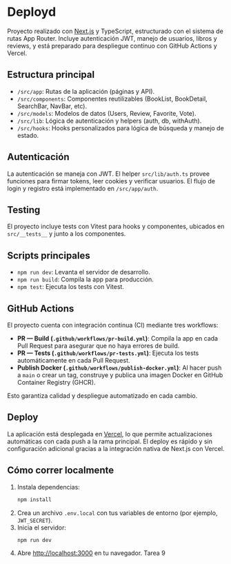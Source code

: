 
# Deployd

Proyecto realizado con [Next.js](https://nextjs.org) y TypeScript, estructurado con el sistema de rutas App Router. Incluye autenticación JWT, manejo de usuarios, libros y reviews, y está preparado para despliegue continuo con GitHub Actions y Vercel.

## Estructura principal

- `/src/app`: Rutas de la aplicación (páginas y API).
- `/src/components`: Componentes reutilizables (BookList, BookDetail, SearchBar, NavBar, etc).
- `/src/models`: Modelos de datos (Users, Review, Favorite, Vote).
- `/src/lib`: Lógica de autenticación y helpers (auth, db, withAuth).
- `/src/hooks`: Hooks personalizados para lógica de búsqueda y manejo de estado.

## Autenticación

La autenticación se maneja con JWT. El helper `src/lib/auth.ts` provee funciones para firmar tokens, leer cookies y verificar usuarios. El flujo de login y registro está implementado en `/src/app/auth`.

## Testing

El proyecto incluye tests con Vitest para hooks y componentes, ubicados en `src/__tests__` y junto a los componentes.

## Scripts principales

- `npm run dev`: Levanta el servidor de desarrollo.
- `npm run build`: Compila la app para producción.
- `npm test`: Ejecuta los tests con Vitest.

## GitHub Actions

El proyecto cuenta con integración continua (CI) mediante tres workflows:

- **PR — Build (`.github/workflows/pr-build.yml`)**: Compila la app en cada Pull Request para asegurar que no haya errores de build.
- **PR — Tests (`.github/workflows/pr-tests.yml`)**: Ejecuta los tests automáticamente en cada Pull Request.
- **Publish Docker (`.github/workflows/publish-docker.yml`)**: Al hacer push a `main` o crear un tag, construye y publica una imagen Docker en GitHub Container Registry (GHCR).

Esto garantiza calidad y despliegue automatizado en cada cambio.

## Deploy

La aplicación está desplegada en [Vercel]([https://vercel.com/](https://esteeselbueno-one.vercel.app/)), lo que permite actualizaciones automáticas con cada push a la rama principal. El deploy es rápido y sin configuración adicional gracias a la integración nativa de Next.js con Vercel.

## Cómo correr localmente

1. Instala dependencias:
	```bash
	npm install
	```
2. Crea un archivo `.env.local` con tus variables de entorno (por ejemplo, `JWT_SECRET`).
3. Inicia el servidor:
	```bash
	npm run dev
	```
4. Abre [http://localhost:3000](http://localhost:3000) en tu navegador.
   Tarea 9
